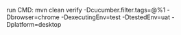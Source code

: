 run CMD:
mvn clean verify -Dcucumber.filter.tags=@%1 -Dbrowser=chrome -DexecutingEnv=test -DtestedEnv=uat -Dplatform=desktop
